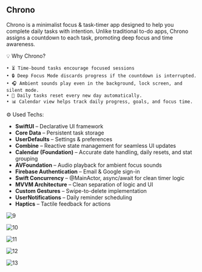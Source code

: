 ## Chrono

Chrono is a minimalist focus & task-timer app designed to help you complete daily tasks with intention.
Unlike traditional to-do apps, Chrono assigns a countdown to each task, promoting deep focus and time awareness.

💡 Why Chrono?

	• ⏳ Time-bound tasks encourage focused sessions
	• 🔒 Deep Focus Mode discards progress if the countdown is interrupted.
	• 🎧 Ambient sounds play even in the background, lock screen, and silent mode.
	• 📅 Daily tasks reset every new day automatically.
	• 📊 Calendar view helps track daily progress, goals, and focus time.


⚙️ Used Techs:

- **SwiftUI** – Declarative UI framework
- **Core Data** – Persistent task storage
- **UserDefaults** – Settings & preferences
- **Combine** – Reactive state management for seamless UI updates
- **Calendar (Foundation)** – Accurate date handling, daily resets, and stat grouping
- **AVFoundation** – Audio playback for ambient focus sounds
- **Firebase Authentication** – Email & Google sign-in
- **Swift Concurrency** – @MainActor, async/await for clean timer logic
- **MVVM Architecture** – Clean separation of logic and UI
- **Custom Gestures** – Swipe-to-delete implementation
- **UserNotifications** – Daily reminder scheduling
- **Haptics** – Tactile feedback for actions

![9](https://github.com/user-attachments/assets/5e6b1c20-53e4-49f0-a0c7-78d2c90e9bf9)

![10](https://github.com/user-attachments/assets/1809afcc-0031-4fe5-8396-e5779151f1a9)

![11](https://github.com/user-attachments/assets/decb28e5-f839-4730-b18f-b74f0a5d15d4)

![12](https://github.com/user-attachments/assets/724ea4ba-e992-49a9-889e-2491e0e6826e)

![13](https://github.com/user-attachments/assets/9afa9152-8e8f-4a1f-9861-23d39b179788)



